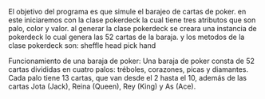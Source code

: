 El objetivo del programa es que simule el barajeo de cartas de poker.
en este iniciaremos con la clase pokerdeck la cual tiene tres atributos que son palo, color y valor.
al generar la clase pokerdeck se creara una instancia de pokerdeck lo cual genera las 52 cartas de la baraja.
y los metodos de la clase pokerdeck son:
sheffle
head
pick
hand

Funcionamiento de una baraja de poker:
Una baraja de poker consta de 52 cartas divididas en cuatro palos: tréboles, corazones, picas y diamantes. 
Cada palo tiene 13 cartas, que van desde el 2 hasta el 10, además de las cartas Jota (Jack), Reina (Queen), 
Rey (King) y As (Ace).